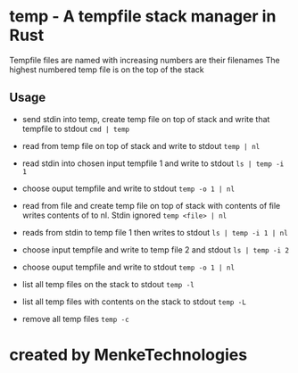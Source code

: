 # temp - A tempfile stack manager in Rust

Tempfile files are named with increasing numbers are their filenames The highest numbered temp file is on the top of the
stack

## Usage

- send stdin into temp, create temp file on top of stack and write that tempfile to stdout
  ```cmd | temp```

- read from temp file on top of stack and write to stdout
  ```temp | nl```

- read stdin into chosen input tempfile 1 and write to stdout
  ```ls | temp -i 1```

- choose ouput tempfile and write to stdout
  ```temp -o 1 | nl```

- read from file and create temp file on top of stack with contents of file writes contents of <file> to nl. Stdin
  ignored
  ```temp <file> | nl```

- reads from stdin to temp file 1 then writes to stdout
  ```ls | temp -i 1 | nl```

- choose input tempfile and write to temp file 2 and stdout
  ```ls | temp -i 2```

- choose ouput tempfile and write to stdout
  ```temp -o 1 | nl```

- list all temp files on the stack to stdout
  ```temp -l```

- list all temp files with contents on the stack to stdout
  ```temp -L```

- remove all temp files
  ```temp -c```
 
# created by MenkeTechnologies
